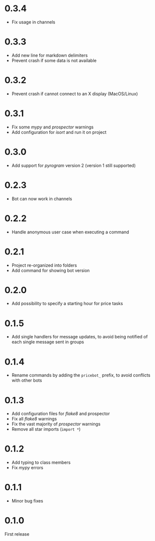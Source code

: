 # 0.3.4

- Fix usage in channels

# 0.3.3

- Add new line for markdown delimiters
- Prevent crash if some data is not available

# 0.3.2

- Prevent crash if cannot connect to an X display (MacOS/Linux)

# 0.3.1

- Fix some _mypy_ and _prospector_ warnings
- Add configuration for _isort_ and run it on project

# 0.3.0

- Add support for _pyrogram_ version 2 (version 1 still supported)

# 0.2.3

- Bot can now work in channels

# 0.2.2

- Handle anonymous user case when executing a command

# 0.2.1

- Project re-organized into folders
- Add command for showing bot version

# 0.2.0

- Add possibility to specify a starting hour for price tasks

# 0.1.5

- Add single handlers for message updates, to avoid being notified of each single message sent in groups

# 0.1.4

- Rename commands by adding the `pricebot_` prefix, to avoid conflicts with other bots

# 0.1.3

- Add configuration files for _flake8_ and prospector
- Fix all _flake8_ warnings
- Fix the vast majority of _prospector_ warnings
- Remove all star imports (`import *`)

# 0.1.2

- Add typing to class members
- Fix _mypy_ errors

# 0.1.1

- Minor bug fixes

# 0.1.0

First release
